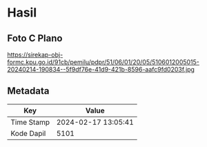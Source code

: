 # Hasil

## Foto C Plano

https://sirekap-obj-formc.kpu.go.id/91cb/pemilu/pdpr/51/06/01/20/05/5106012005015-20240214-190834--5f9df76e-41d9-421b-8596-aafc9fd0203f.jpg


## Metadata

| Key        | Value               |
| ---------- | ------------------- |
| Time Stamp | 2024-02-17 13:05:41 |
| Kode Dapil | 5101                |



